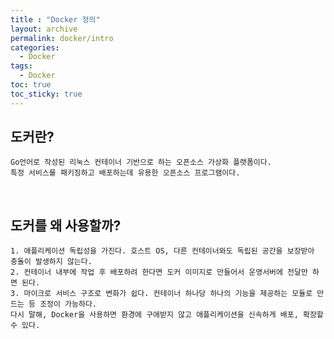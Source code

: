 ```yaml
---
title : "Docker 정의"
layout: archive
permalink: docker/intro
categories:
  - Docker
tags:
  - Docker
toc: true
toc_sticky: true
---
```



## 도커란?
```plaintext
Go언어로 작성된 리눅스 컨테이너 기반으로 하는 오픈소스 가상화 플랫폼이다.  
특정 서비스를 패키징하고 배포하는데 유용한 오픈소스 프로그램이다.
```
<br/>

## 도커를 왜 사용할까?
```plaintext
1. 애플리케이션 독립성을 가진다. 호스트 OS, 다른 컨테이너와도 독립된 공간을 보장받아 충돌이 발생하지 않는다.
2. 컨테이너 내부에 작업 후 배포하려 한다면 도커 이미지로 만들어서 운영서버에 전달만 하면 된다.
3. 마이크로 서비스 구조로 변화가 쉽다. 컨테이너 하나당 하나의 기능을 제공하는 모듈로 만드는 등 조정이 가능하다.
다시 말해, Docker을 사용하면 환경에 구애받지 않고 애플리케이션을 신속하게 배포, 확장할 수 있다. 
```


